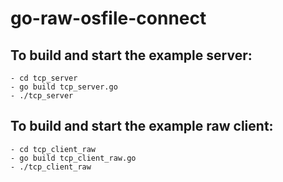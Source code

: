 # go-raw-osfile-connect

## To build and start the example server:

    - cd tcp_server
    - go build tcp_server.go
    - ./tcp_server

## To build and start the example raw client:

    - cd tcp_client_raw
    - go build tcp_client_raw.go
    - ./tcp_client_raw

